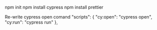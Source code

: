 npm init npm install cypress npm install prettier

Re-write cypress open comand 
"scripts": { 
    "cy:open": "cypress open", 
    "cy:run": "cypress run"
},